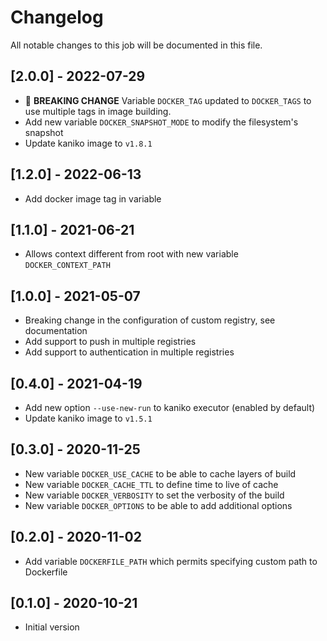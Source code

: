 # Changelog
All notable changes to this job will be documented in this file.

## [2.0.0] - 2022-07-29
* 🚨 **BREAKING CHANGE**
  Variable `DOCKER_TAG` updated to `DOCKER_TAGS` to use multiple tags in image building. 
* Add new variable `DOCKER_SNAPSHOT_MODE` to modify the filesystem's snapshot
* Update kaniko image to `v1.8.1`

## [1.2.0] - 2022-06-13
* Add docker image tag in variable 

## [1.1.0] - 2021-06-21
* Allows context different from root with new variable `DOCKER_CONTEXT_PATH`

## [1.0.0] - 2021-05-07
* Breaking change in the configuration of custom registry, see documentation
* Add support to push in multiple registries
* Add support to authentication in multiple registries

## [0.4.0] - 2021-04-19
* Add new option `--use-new-run` to kaniko executor (enabled by default)
* Update kaniko image to `v1.5.1`

## [0.3.0] - 2020-11-25
* New variable `DOCKER_USE_CACHE` to be able to cache layers of build
* New variable `DOCKER_CACHE_TTL` to define time to live of cache
* New variable `DOCKER_VERBOSITY` to set the verbosity of the build
* New variable `DOCKER_OPTIONS` to be able to add additional options

## [0.2.0] - 2020-11-02
* Add variable `DOCKERFILE_PATH` which permits specifying custom path to
  Dockerfile

## [0.1.0] - 2020-10-21
* Initial version
